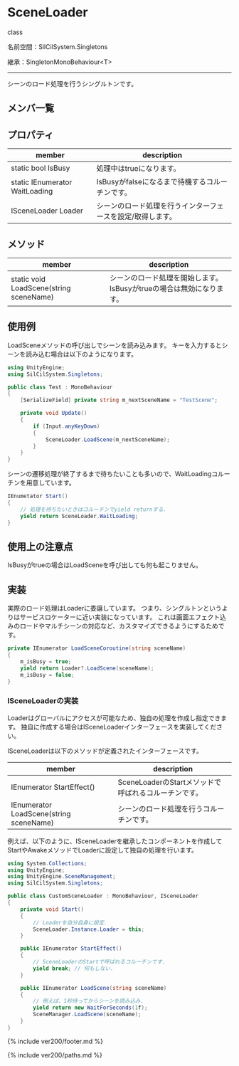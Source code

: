 # SceneLoader

class

名前空間：SilCilSystem.Singletons

継承：SingletonMonoBehaviour\<T>

---

シーンのロード処理を行うシングルトンです。

## メンバ一覧

## プロパティ

|member|description|
|-|-|
|static bool IsBusy|処理中はtrueになります。|
|static IEnumerator WaitLoading|IsBusyがfalseになるまで待機するコルーチンです。|
|ISceneLoader Loader|シーンのロード処理を行うインターフェースを設定/取得します。|

## メソッド

|member|description|
|-|-|
|static void LoadScene(string sceneName)|シーンのロード処理を開始します。IsBusyがtrueの場合は無効になります。|

## 使用例

LoadSceneメソッドの呼び出しでシーンを読み込みます。
キーを入力するとシーンを読み込む場合は以下のようになります。

```cs
using UnityEngine;
using SilCilSystem.Singletons;

public class Test : MonoBehaviour
{
    [SerializeField] private string m_nextSceneName = "TestScene";

    private void Update()
    {
        if (Input.anyKeyDown)
        {
            SceneLoader.LoadScene(m_nextSceneName);
        }
    }
}
```

シーンの遷移処理が終了するまで待ちたいことも多いので、WaitLoadingコルーチンを用意しています。

```cs
IEnumetator Start()
{
    // 処理を待ちたいときはコルーチンでyield returnする.
    yield return SceneLoader.WaitLoading;
}
```

## 使用上の注意点

IsBusyがtrueの場合はLoadSceneを呼び出しても何も起こりません。

## 実装

実際のロード処理はLoaderに委譲しています。
つまり、シングルトンというよりはサービスロケーターに近い実装になっています。
これは画面エフェクト込みのロードやマルチシーンの対応など、カスタマイズできるようにするためです。

```cs
private IEnumerator LoadSceneCoroutine(string sceneName)
{
    m_isBusy = true;
    yield return Loader?.LoadScene(sceneName);
    m_isBusy = false;
}
```

### ISceneLoaderの実装

Loaderはグローバルにアクセスが可能なため、独自の処理を作成し指定できます。
独自に作成する場合はISceneLoaderインターフェースを実装してください。

ISceneLoaderは以下のメソッドが定義されたインターフェースです。

|member|description|
|-|-|
|IEnumerator StartEffect()|SceneLoaderのStartメソッドで呼ばれるコルーチンです。|
|IEnumerator LoadScene(string sceneName)|シーンのロード処理を行うコルーチンです。|

例えば、以下のように、ISceneLoaderを継承したコンポーネントを作成してStartやAwakeメソッドでLoaderに設定して独自の処理を行います。

```cs
using System.Collections;
using UnityEngine;
using UnityEngine.SceneManagement;
using SilCilSystem.Singletons;

public class CustomSceneLoader : MonoBehaviour, ISceneLoader
{
    private void Start()
    {
        // Loaderを自分自身に設定.
        SceneLoader.Instance.Loader = this;
    }

    public IEnumerator StartEffect()
    {
        // SceneLoaderのStartで呼ばれるコルーチンです.
        yield break; // 何もしない.
    }

    public IEnumerator LoadScene(string sceneName)
    {
        // 例えば、1秒待ってからシーンを読み込み.
        yield return new WaitForSeconds(1f);
        SceneManager.LoadScene(sceneName);
    }
}
```

<!--- footer --->

{% include ver200/footer.md %}

<!--- 参照 --->

{% include ver200/paths.md %}
